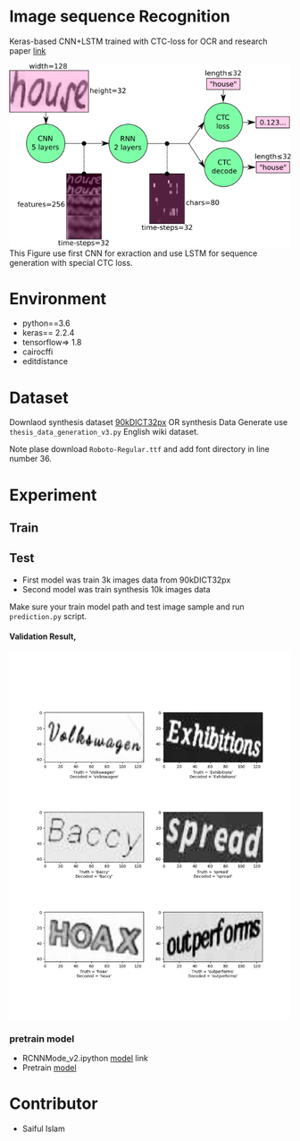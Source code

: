 # Image sequence Recognition

Keras-based CNN+LSTM trained with CTC-loss for OCR and research paper [link](https://arxiv.org/pdf/1507.05717.pdf)



![img](img/1_P4UW-wqOMSpi82KIcq11Pw.png)
This Figure use first CNN for exraction and use LSTM for sequence generation with special CTC loss.


# Environment
- python==3.6
- keras== 2.2.4 
- tensorflow=> 1.8 
- cairocffi
- editdistance

# Dataset

Downlaod synthesis dataset [90kDICT32px](http://preon.iiit.ac.in/~scenetext/codendatasets/index.html)
OR 
synthesis Data Generate use ```thesis_data_generation_v3.py``` English wiki dataset.

Note plase download ```Roboto-Regular.ttf``` and add font directory in line number 36.

# Experiment 
## Train 

## Test
- First model was train 3k images data from 90kDICT32px
- Second model was train synthesis 10k images data

Make sure your train model path and test image sample and run ```prediction.py``` script.


#### Validation Result,

![img](img/e498.png)


### pretrain model
- RCNNMode_v2.ipython [model](https://drive.google.com/open?id=13utyxPpVqa5QCkJQjoj4r264QSoh_7Xd) link
- Pretrain [model](https://drive.google.com/file/d/1Af5wTtqxyeODyFaHT-uNnFvIIT1u2sOK/view?usp=sharing)

# Contributor
- Saiful Islam
